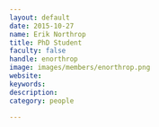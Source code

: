 ```yaml
---
layout: default
date: 2015-10-27
name: Erik Northrop
title: PhD Student
faculty: false
handle: enorthrop
image: images/members/enorthrop.png
website: 
keywords: 
description: 
category: people

---
```

